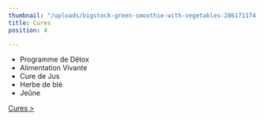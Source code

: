```yaml
---
thumbnail: "/uploads/bigstock-green-smoothie-with-vegetables-286171174.jpg"
title: Cures
position: 4

---
```

* Programme de Détox
* Alimentation Vivante
* Cure de Jus
* Herbe de blé
* Jeûne

[Cures >](/cures)